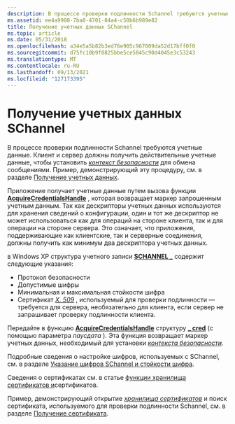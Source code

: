 ```yaml
---
description: В процессе проверки подлинности Schannel требуются учетные данные. Клиент и сервер должны получить действительные учетные данные, чтобы установить контекст безопасности для обмена сообщениями. Пример, демонстрирующий эту процедуру, см. в разделе Получение учетных данных.
ms.assetid: ee4a9908-7ba8-4701-84a4-c50b6b989e82
title: Получение учетных данных SChannel
ms.topic: article
ms.date: 05/31/2018
ms.openlocfilehash: a34e5a5b82b3ed76e905c967009da52d17bff0f0
ms.sourcegitcommit: d75fc10b9f0825bbe5ce5045c90d4045e3c53243
ms.translationtype: MT
ms.contentlocale: ru-RU
ms.lasthandoff: 09/13/2021
ms.locfileid: "127173395"
---
```

# <a name="obtaining-schannel-credentials"></a>Получение учетных данных SChannel

В процессе проверки подлинности Schannel требуются учетные данные. Клиент и сервер должны получить действительные учетные данные, чтобы установить [*контекст безопасности*](../secgloss/s-gly.md) для обмена сообщениями. Пример, демонстрирующий эту процедуру, см. в разделе [Получение учетных данных](getting-a-certificate-for-schannel.md).

Приложение получает учетные данные путем вызова функции [**AcquireCredentialsHandle**](/windows/win32/api/sspi/nf-sspi-acquirecredentialshandlea) , которая возвращает маркер запрошенным учетным данным. Так как дескрипторы учетных данных используются для хранения сведений о конфигурации, один и тот же дескриптор не может использоваться как для операций на стороне клиента, так и для операции на стороне сервера. Это означает, что приложения, поддерживающие как клиентские, так и серверные соединения, должны получить как минимум два дескриптора учетных данных.

в Windows XP структура учетного записи [**SCHANNEL \_**](/windows/desktop/api/Schannel/ns-schannel-schannel_cred) содержит следующие указания:

-   Протокол безопасности
-   Допустимые шифры
-   Минимальная и максимальная стойкости шифра
-   Сертификат [*X. 509*](../secgloss/x-gly.md) , используемый для проверки подлинности — требуется для сервера, необязательно для клиента, если сервер не запрашивает проверку подлинности клиента.

Передайте в функцию [**AcquireCredentialsHandle**](/windows/win32/api/sspi/nf-sspi-acquirecredentialshandlea) структуру [**\_ cred**](/windows/desktop/api/Schannel/ns-schannel-schannel_cred) (с помощью параметра *паусдата* ). Эта функция возвращает маркер учетных данных, необходимый для установки [*контекста безопасности*](../secgloss/s-gly.md).

Подробные сведения о настройке шифров, используемых с SChannel, см. в разделе [Указание шифров SChannel и стойкости шифра](specifying-schannel-ciphers-and-cipher-strengths.md).

Сведения о сертификатах см. в статье [функции хранилища сертификатов и](../seccrypto/cryptography-functions.md)сертификатов.

Пример, демонстрирующий открытие [*хранилища сертификатов*](../secgloss/c-gly.md) и поиск сертификата, используемого для проверки подлинности Schannel, см. в разделе [Получение сертификата](getting-a-certificate-for-schannel.md).

 

 
